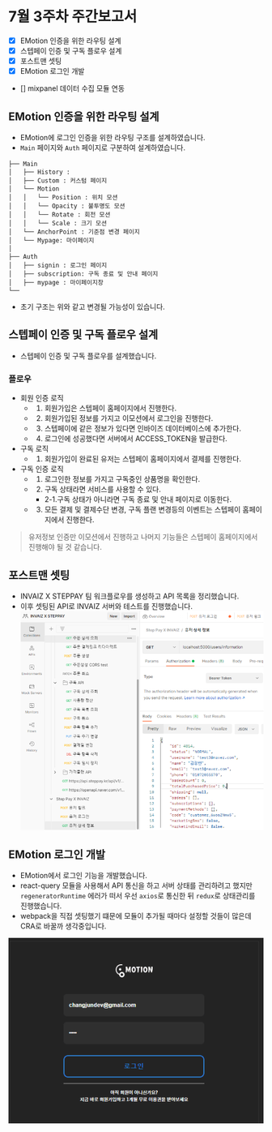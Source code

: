 # 7월 3주차 주간보고서

- [x] EMotion 인증을 위한 라우팅 설계
- [x] 스텝페이 인증 및 구독 플로우 설계
- [x] 포스트맨 셋팅
- [x] EMotion 로그인 개발
- [] mixpanel 데이터 수집 모듈 연동

## EMotion 인증을 위한 라우팅 설계

- EMotion에 로그인 인증을 위한 라우팅 구조를 설계하였습니다.
- `Main` 페이지와 `Auth` 페이지로 구분하여 설계하였습니다.

```
├── Main
│   ├── History :
│   ├── Custom : 커스텀 페이지
│   └── Motion
│   │   └── Position : 위치 모션
│   │   └── Opacity : 불투명도 모션
│   │   └── Rotate : 회전 모션
│   │   └── Scale : 크기 모션
│   └── AnchorPoint : 기준점 변경 페이지
│   └── Mypage: 마이페이지
│
├── Auth
│   ├── signin : 로그인 페이지
│   ├── subscription: 구독 종료 및 안내 페이지
│   ├── mypage : 마이페이지창
└──
```

- 초기 구조는 위와 같고 변경될 가능성이 있습니다.

## 스텝페이 인증 및 구독 플로우 설계

- 스텝페이 인증 및 구독 플로우를 설계했습니다.

### 플로우

- 회원 인증 로직
  - 1. 회원가입은 스텝페이 홈페이지에서 진행한다.
  - 2. 회원가입된 정보를 가지고 이모션에서 로그인을 진행한다.
  - 3. 스텝페이에 같은 정보가 있다면 인바이즈 데이터베이스에 추가한다.
  - 4. 로그인에 성공했다면 서버에서 ACCESS_TOKEN을 발급한다.
- 구독 로직
  - 1. 회원가입이 완료된 유저는 스텝페이 홈페이지에서 결제를 진행한다.
- 구독 인증 로직
  - 1. 로그인한 정보를 가지고 구독중인 상품명을 확인한다.
  - 2. 구독 상태라면 서비스를 사용할 수 있다.
    - 2-1.구독 상태가 아니라면 구독 종료 및 안내 페이지로 이동한다.
  - 3. 모든 결제 및 결제수단 변경, 구독 플랜 변경등의 이벤트는 스텝페이 홈페이지에서 진행한다.

> 유저정보 인증만 이모션에서 진행하고 나머지 기능들은 스텝페이 홈페이지에서 진행해야 될 것 같습니다.

## 포스트맨 셋팅

- INVAIZ X STEPPAY 팀 워크플로우를 생성하고 API 목록을 정리했습니다.
- 이후 셋팅된 API로 INVAIZ 서버와 테스트를 진행했습니다.  
  ![포스트맨](./asset//%ED%8F%AC%EC%8A%A4%ED%8A%B8%EB%A7%A8%20%EC%85%8B%ED%8C%85.png)

## EMotion 로그인 개발

- EMotion에서 로그인 기능을 개발했습니다.
- react-query 모듈을 사용해서 API 통신을 하고 서버 상태를 관리하려고 했지만 `regeneratorRuntime` 에러가 떠서 우선 `axios`로 통신한 뒤 `redux`로 상태관리를 진행했습니다.
- webpack을 직접 셋팅했기 떄문에 모듈이 추가될 때마다 설정할 것들이 많은데 CRA로 바꿀까 생각중입니다.

![로그인](./asset/%EB%8D%AE%EC%96%B4%EC%93%B0%EA%B8%B0.gif)
